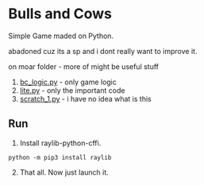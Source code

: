 # Bulls and Cows
Simple Game maded on Python.

abadoned cuz its a sp and i dont really want to improve it.

on moar folder - more of might be useful stuff
1. [bc_logic.py](moar/bc_logic.py) - only game logic
2. [lite.py](moar/lite.py) - only the important code
3. [scratch_1.py](moar/scratch_1.py) - i have no idea what is this

## Run
1. Install raylib-python-cffi.
```
python -m pip3 install raylib
```
2. That all. Now just launch it.
